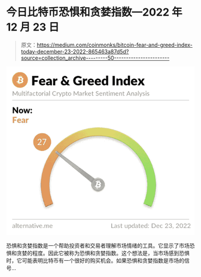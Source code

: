 # 今日比特币恐惧和贪婪指数—2022 年 12 月 23 日

> 原文：<https://medium.com/coinmonks/bitcoin-fear-and-greed-index-today-december-23-2022-865463a87d5d?source=collection_archive---------50----------------------->

![](img/a15b2d7924f5df3ef40b364fe6fb23d4.png)

恐惧和贪婪指数是一个帮助投资者和交易者理解市场情绪的工具。它显示了市场恐惧和贪婪的程度。因此它被称为恐惧和贪婪指数。这个想法是，当市场感到恐惧时，它可能表明比特币有一个很好的购买机会。如果恐惧和贪婪指数是市场的信号…